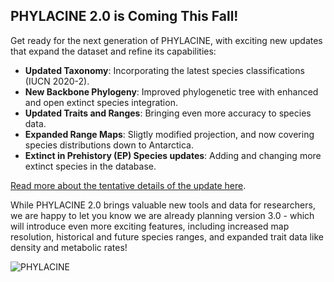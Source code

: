 ## **PHYLACINE 2.0 is Coming This Fall!**

Get ready for the next generation of PHYLACINE, with exciting new updates that expand the dataset and refine its capabilities:

- **Updated Taxonomy**: Incorporating the latest species classifications (IUCN 2020-2).
- **New Backbone Phylogeny**: Improved phylogenetic tree with enhanced and open extinct species integration.
- **Updated Traits and Ranges**: Bringing even more accuracy to species data.
- **Expanded Range Maps**: Sligtly modified projection, and now covering species distributions down to Antarctica.
- **Extinct in Prehistory (EP) Species updates**: Adding and changing more extinct species in the database.

[Read more about the tentative details of the update here](https://docs.google.com/document/d/1G3UZQWU6VO3lSG1Ncz39TcOx26Gw2Avm/edit?usp=sharing&ouid=103468066651678713884&rtpof=true&sd=true).

While PHYLACINE 2.0 brings valuable new tools and data for researchers, we are happy to let you know we are already planning version 3.0 - which will introduce even more exciting features, including increased map resolution, historical and future species ranges, and expanded trait data like density and metabolic rates!

![PHYLACINE](docs/PHYLACINE_logo.png)
